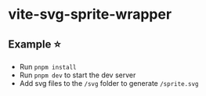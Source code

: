 # vite-svg-sprite-wrapper

## Example ⭐

- Run `pnpm install`
- Run `pnpm dev` to start the dev server
- Add svg files to the `/svg` folder to generate `/sprite.svg`
